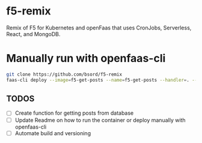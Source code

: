# f5-remix
Remix of F5 for Kubernetes and openFaas that uses CronJobs, Serverless, React, and MongoDB.


# Manually run with openfaas-cli
```sh
git clone https://github.com/bsord/f5-remix
faas-cli deploy --image=f5-get-posts --name=f5-get-posts --handler=. --gateway=http://remote-site.com:8080 --lang=node16 --env=MYVAR=myval
```
## TODOS
 - [ ] Create function for getting posts from database
 - [ ] Update Readme on how to run the container or deploy manually with openfaas-cli
 - [ ] Automate build and versioning